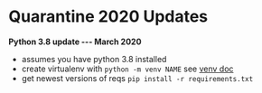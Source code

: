 # Quarantine 2020 Updates

**Python 3.8 update --- March 2020**

- assumes you have python 3.8 installed
- create virtualenv with `python -m venv NAME` see [venv doc](https://docs.python.org/3/library/venv.html)
- get newest versions of reqs `pip install -r requirements.txt`

